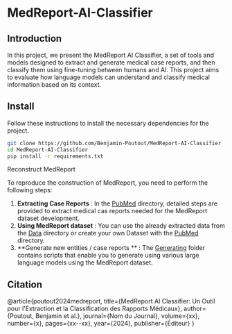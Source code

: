 # MedReport-AI-Classifier

## Introduction
In this project, we present the MedReport AI Classifier, a set of tools and models designed to extract and generate medical case reports, and then classify them using fine-tuning between humans and AI. This project aims to evaluate how language models can understand and classify medical information based on its context.

## Install
Follow these instructions to install the necessary dependencies for the project.

```bash
git clone https://github.com/Benjamin-Poutout/MedReport-AI-Classifier
cd MedReport-AI-Classifier
pip install -r requirements.txt
```

Reconstruct MedReport

To reproduce the construction of MedReport, you need to perform the following steps:

1. **Extracting Case Reports** : In the [PubMed]([URL](https://github.com/Benjamin-Poutout/MedReport-AI-Classifier/tree/main/1.PubMed)) directory, detailed steps are provided to extract medical cas reports needed for the MedReport dataset development.
2. **Using MedReport dataset** : You can use the already extracted data from the [Data]([URL](https://github.com/Benjamin-Poutout/MedReport-AI-Classifier/tree/main/2.Data)) directory or create your own Dataset with the [PubMed]([URL](https://github.com/Benjamin-Poutout/MedReport-AI-Classifier/tree/main/1.PubMed)) directory.
3. **Generate new entities / case reports ** : The [Generating]([URL](https://github.com/Benjamin-Poutout/MedReport-AI-Classifier/tree/main/3.Generating)) folder contains scripts that enable you to generate using various large language models using the MedReport dataset.


## Citation
@article{poutout2024medreport,
title={MedReport AI Classifier: Un Outil pour l'Extraction et la Classification des Rapports Médicaux},
author={Poutout, Benjamin et al.},
journal={Nom du Journal},
volume={xx},
number={x},
pages={xx--xx},
year={2024},
publisher={Éditeur}
}
